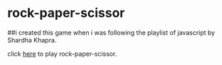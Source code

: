 # rock-paper-scissor

##i created this game when i was following the playlist of javascript by Shardha Khapra.

click [here](https://nimble-paprenjak-73a195.netlify.app/) to play rock-paper-scissor.
